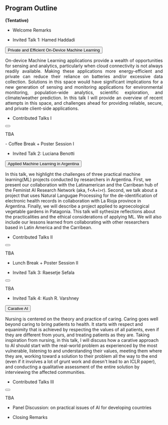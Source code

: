 
## Program Outline 
<b>(Tentative)</b> 

- Welcome Remarks

- Invited Talk 1: Hamed Haddadi
<div>
<button type="button" class="collapsible">Private and Efficient On-Device Machine Learning</button>
<div class="content">
  <p align='justify'>On-device Machine Learning applications provide a wealth of opportunities for sensing and analytics, particularly when cloud connectivity is not always readily available. Making these applications more energy-efficient and private can reduce their reliance on batteries and/or excessive data collection. Solutions in this space would have significant implications for a new generation of sensing and monitoring applications for environmental monitoring, population-wide analytics, scientific exploration, and climate/weather prediction. In this talk I will provide an overview of recent attempts in this space, and challenges ahead for providing reliable, secure, and private client-side applications.</p>
</div>
</div>

- Contributed Talks I
<div>
<button type="button" class="collapsible"></button>
<div class="content">
  <p align='justify'>TBA</p>
</div>
</div>
- Coffee Break + Poster Session I

- Invited Talk 2: Luciana Benotti
<div>
<button type="button" class="collapsible">Applied Machine Learning in Argentina</button>
<div class="content">
  <p>In this talk, we highlight the challenges of three practical machine learning(ML) projects conducted by researchers in Argentina. First, we present our collaboration with the Latinamerican and the Carribean hub of the Feminist AI Research Network (aka, f&lt;A+i&gt;r). Second, we talk about a project that uses Natural Langugae Processing for the de-identification of electronic health records in collaboration with La Rioja province in Argentina. Finally, we will describe a project applied to agroecological vegetable gardens in Patagonia. This talk will sythesize reflections about the practicalities and the ethical considerations of applying ML. We will also include our lessons learned from collaborating with other researchers based in Latin America and the Carribean.</p>
</div>
</div>

- Contributed Talks II
<div>
<button type="button" class="collapsible"></button>
<div class="content">
  <p align='justify'>TBA</p>
</div>
</div>

- Lunch Break + Poster Session II

- Invited Talk 3: Raesetje Sefala
<div>
<button type="button" class="collapsible"></button>
<div class="content">
  <p>TBA</p>
</div>
</div>

- Invited Talk 4: Kush R. Varshney
<div>
<button type="button" class="collapsible">Carative AI</button>
<div class="content">
  <p>Nursing is centered on the theory and practice of caring. Caring goes well beyond caring to bring patients to health. It starts with respect and equanimity that is achieved by respecting the values of all patients, even if they are different from yours, and treating patients as they are. Taking inspiration from nursing, in this talk, I will discuss how a carative approach to AI should start with the real-world problem as experienced by the most vulnerable, listening to and understanding their values, meeting them where they are, working toward a solution to their problem all the way to the end (even if it involves a lot of grunt work and doesn't lead to an ICLR paper), and conducting a qualitative assessment of the entire solution by interviewing the affected communities. </p>
</div>
</div>

- Contributed Talks III
<div>
<button type="button" class="collapsible"></button>
<div class="content">
  <p>TBA</p>
</div>
</div>


- Panel Discussion: on practical issues of AI for developing countries

- Closing Remarks


<script>
var coll = document.getElementsByClassName("collapsible");
var i;

for (i = 0; i < coll.length; i++) {
  coll[i].addEventListener("click", function() {
    this.classList.toggle("active");
    var content = this.nextElementSibling;
    if (content.style.display === "block") {
      content.style.display = "none";
    } else {
      content.style.display = "block";
    }
  });
}
</script>

